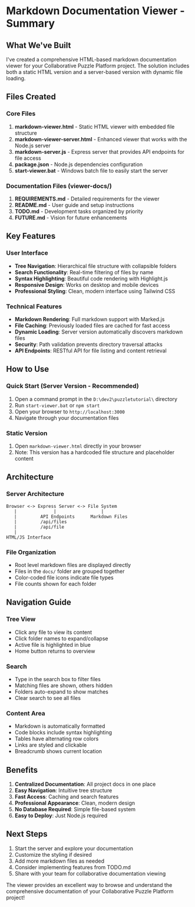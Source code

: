 # Markdown Documentation Viewer - Summary

## What We've Built

I've created a comprehensive HTML-based markdown documentation viewer for your Collaborative Puzzle Platform project. The solution includes both a static HTML version and a server-based version with dynamic file loading.

## Files Created

### Core Files
1. **markdown-viewer.html** - Static HTML viewer with embedded file structure
2. **markdown-viewer-server.html** - Enhanced viewer that works with the Node.js server
3. **markdown-server.js** - Express server that provides API endpoints for file access
4. **package.json** - Node.js dependencies configuration
5. **start-viewer.bat** - Windows batch file to easily start the server

### Documentation Files (viewer-docs/)
1. **REQUIREMENTS.md** - Detailed requirements for the viewer
2. **README.md** - User guide and setup instructions
3. **TODO.md** - Development tasks organized by priority
4. **FUTURE.md** - Vision for future enhancements

## Key Features

### User Interface
- **Tree Navigation**: Hierarchical file structure with collapsible folders
- **Search Functionality**: Real-time filtering of files by name
- **Syntax Highlighting**: Beautiful code rendering with Highlight.js
- **Responsive Design**: Works on desktop and mobile devices
- **Professional Styling**: Clean, modern interface using Tailwind CSS

### Technical Features
- **Markdown Rendering**: Full markdown support with Marked.js
- **File Caching**: Previously loaded files are cached for fast access
- **Dynamic Loading**: Server version automatically discovers markdown files
- **Security**: Path validation prevents directory traversal attacks
- **API Endpoints**: RESTful API for file listing and content retrieval

## How to Use

### Quick Start (Server Version - Recommended)
1. Open a command prompt in the `D:\dev2\puzzletutorial\` directory
2. Run `start-viewer.bat` or `npm start`
3. Open your browser to `http://localhost:3000`
4. Navigate through your documentation files

### Static Version
1. Open `markdown-viewer.html` directly in your browser
2. Note: This version has a hardcoded file structure and placeholder content

## Architecture

### Server Architecture
```
Browser <-> Express Server <-> File System
   |              |                 |
   |         API Endpoints      Markdown Files
   |         /api/files
   |         /api/file
   |
HTML/JS Interface
```

### File Organization
- Root level markdown files are displayed directly
- Files in the `docs/` folder are grouped together
- Color-coded file icons indicate file types
- File counts shown for each folder

## Navigation Guide

### Tree View
- Click any file to view its content
- Click folder names to expand/collapse
- Active file is highlighted in blue
- Home button returns to overview

### Search
- Type in the search box to filter files
- Matching files are shown, others hidden
- Folders auto-expand to show matches
- Clear search to see all files

### Content Area
- Markdown is automatically formatted
- Code blocks include syntax highlighting
- Tables have alternating row colors
- Links are styled and clickable
- Breadcrumb shows current location

## Benefits

1. **Centralized Documentation**: All project docs in one place
2. **Easy Navigation**: Intuitive tree structure
3. **Fast Access**: Caching and search features
4. **Professional Appearance**: Clean, modern design
5. **No Database Required**: Simple file-based system
6. **Easy to Deploy**: Just Node.js required

## Next Steps

1. Start the server and explore your documentation
2. Customize the styling if desired
3. Add more markdown files as needed
4. Consider implementing features from TODO.md
5. Share with your team for collaborative documentation viewing

The viewer provides an excellent way to browse and understand the comprehensive documentation of your Collaborative Puzzle Platform project!